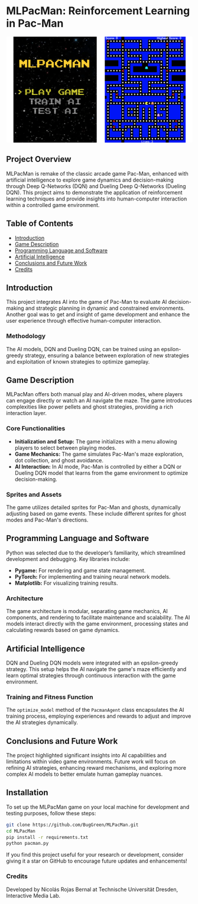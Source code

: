 # MLPacMan: Reinforcement Learning in Pac-Man

![alt text](images/GameDemo.png) 

## Project Overview
MLPacMan is remake of the classic arcade game Pac-Man, enhanced with artificial intelligence to explore game dynamics 
and decision-making through Deep Q-Networks (DQN) and Dueling Deep Q-Networks (Dueling DQN). This project aims to 
demonstrate the application of reinforcement learning techniques and provide insights into human-computer interaction 
within a controlled game environment.

## Table of Contents
- [Introduction](#introduction)
- [Game Description](#game-description)
- [Programming Language and Software](#programming-language-and-software)
- [Artificial Intelligence](#artificial-intelligence)
- [Conclusions and Future Work](#conclusions-and-future-work)
- [Credits](#credits)

## Introduction
This project integrates AI into the game of Pac-Man to evaluate AI decision-making and strategic planning in dynamic and
constrained environments. Another goal was to get and insight of game development and enhance the user experience through
effective human-computer interaction.

### Methodology
The AI models, DQN and Dueling DQN, can be trained using an epsilon-greedy strategy, ensuring a balance between 
exploration of new strategies and exploitation of known strategies to optimize gameplay.

## Game Description
MLPacMan offers both manual play and AI-driven modes, where players can engage directly or watch an AI navigate the maze. 
The game introduces complexities like power pellets and ghost strategies, providing a rich interaction layer.

### Core Functionalities
- **Initialization and Setup:** The game initializes with a menu allowing players to select between playing modes.
- **Game Mechanics:** The game simulates Pac-Man's maze exploration, dot collection, and ghost avoidance.
- **AI Interaction:** In AI mode, Pac-Man is controlled by either a DQN or Dueling DQN model that learns from the game environment to optimize decision-making.

### Sprites and Assets
The game utilizes detailed sprites for Pac-Man and ghosts, dynamically adjusting based on game events. These include different sprites for ghost modes and Pac-Man's directions.

## Programming Language and Software
Python was selected due to the developer’s familiarity, which streamlined development and debugging. Key libraries include:
- **Pygame:** For rendering and game state management.
- **PyTorch:** For implementing and training neural network models.
- **Matplotlib:** For visualizing training results.

### Architecture
The game architecture is modular, separating game mechanics, AI components, and rendering to facilitate maintenance and scalability. The AI models interact directly with the game environment, processing states and calculating rewards based on game dynamics.

## Artificial Intelligence
DQN and Dueling DQN models were integrated with an epsilon-greedy strategy. This setup helps the AI navigate the game's 
maze efficiently and learn optimal strategies through continuous interaction with the game environment.

### Training and Fitness Function
The `optimize_model` method of the `PacmanAgent` class encapsulates the AI training process, employing experiences and 
rewards to adjust and improve the AI strategies dynamically.

## Conclusions and Future Work
The project highlighted significant insights into AI capabilities and limitations within video game environments. Future work will focus on refining AI strategies, enhancing reward mechanisms, and exploring more complex AI models to better emulate human gameplay nuances.

## Installation
To set up the MLPacMan game on your local machine for development and testing purposes, follow these steps:

```bash
git clone https://github.com/BugGreen/MLPacMan.git
cd MLPacMan
pip install -r requirements.txt
python pacman.py
```
If you find this project useful for your research or development, consider giving it a star on GitHub to encourage 
future updates and enhancements!

### Credits
Developed by Nicolás Rojas Bernal at Technische Universität Dresden, Interactive Media Lab.
